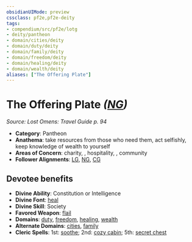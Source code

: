 ```yaml
---
obsidianUIMode: preview
cssclass: pf2e,pf2e-deity
tags:
- compendium/src/pf2e/lotg
- deity/pantheon
- domain/cities/deity
- domain/duty/deity
- domain/family/deity
- domain/freedom/deity
- domain/healing/deity
- domain/wealth/deity
aliases: ["The Offering Plate"]
---
```

# The Offering Plate *([NG](../../../Rules/traits/neutral-good-b1.md))*  
*Source: Lost Omens: Travel Guide p. 94*  

- **Category**: Pantheon
- **Anathema**: take resources from those who need them, act selfishly, keep knowledge of wealth to yourself
- **Areas of Concern**: charity, , hospitality, , community
- **Follower Alignments**: [LG](../../../Rules/traits/lawful-goo-b1.md), [NG](../../../Rules/traits/neutral-good-b1.md), [CG](../../../Rules/traits/chaotic-good-b1.md)

## Devotee benefits

- **Divine Ability**: Constitution or Intelligence
- **Divine Font**: [heal](../../spells/heal.md)
- **Divine Skill**: Society
- **Favored Weapon**: [flail](../../equipment/items/flail.md)
- **Domains**: [duty](../domains.md#Duty), [freedom](../domains.md#Freedom), [healing](../domains.md#Healing), [wealth](../domains.md#Wealth)
- **Alternate Domains**: [cities](../domains.md#Cities), [family](../domains.md#Family)
- **Cleric Spells**: 1st: [soothe](../../spells/soothe.md); 2nd: [cozy cabin](../../spells/cozy-cabin-apg.md); 5th: [secret chest](../../spells/secret-chest-apg.md)